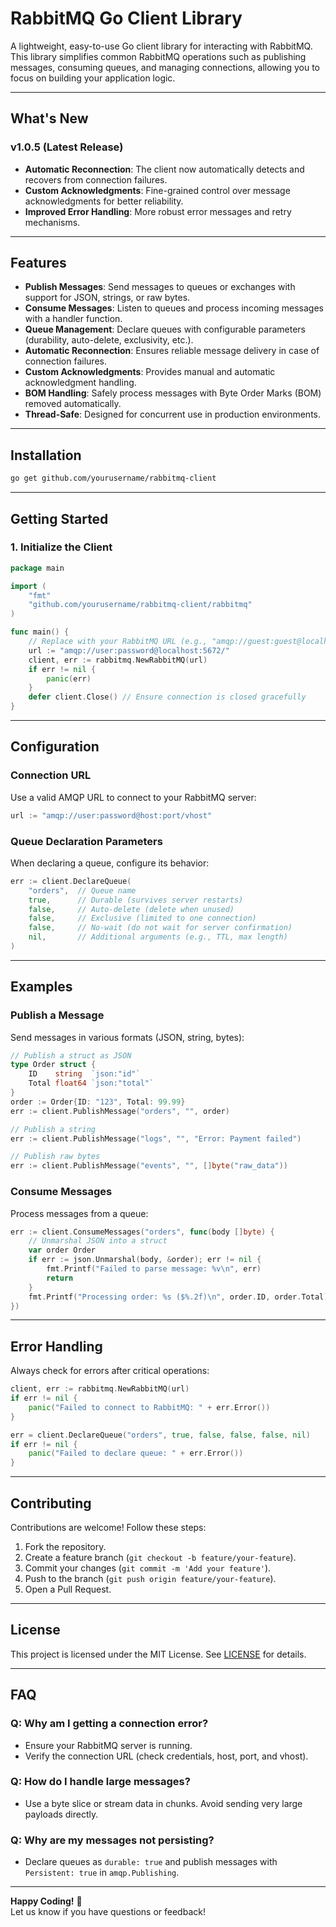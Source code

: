 # RabbitMQ Go Client Library

A lightweight, easy-to-use Go client library for interacting with RabbitMQ. This library simplifies common RabbitMQ operations such as publishing messages, consuming queues, and managing connections, allowing you to focus on building your application logic.

---

## What's New

### v1.0.5 (Latest Release)
- **Automatic Reconnection**: The client now automatically detects and recovers from connection failures.
- **Custom Acknowledgments**: Fine-grained control over message acknowledgments for better reliability.
- **Improved Error Handling**: More robust error messages and retry mechanisms.

---

## Features

- **Publish Messages**: Send messages to queues or exchanges with support for JSON, strings, or raw bytes.
- **Consume Messages**: Listen to queues and process incoming messages with a handler function.
- **Queue Management**: Declare queues with configurable parameters (durability, auto-delete, exclusivity, etc.).
- **Automatic Reconnection**: Ensures reliable message delivery in case of connection failures.
- **Custom Acknowledgments**: Provides manual and automatic acknowledgment handling.
- **BOM Handling**: Safely process messages with Byte Order Marks (BOM) removed automatically.
- **Thread-Safe**: Designed for concurrent use in production environments.

---

## Installation

```bash
go get github.com/yourusername/rabbitmq-client
```

---

## Getting Started

### 1. Initialize the Client

```go
package main

import (
	"fmt"
	"github.com/yourusername/rabbitmq-client/rabbitmq"
)

func main() {
	// Replace with your RabbitMQ URL (e.g., "amqp://guest:guest@localhost:5672/")
	url := "amqp://user:password@localhost:5672/"
	client, err := rabbitmq.NewRabbitMQ(url)
	if err != nil {
		panic(err)
	}
	defer client.Close() // Ensure connection is closed gracefully
}
```

---

## Configuration

### Connection URL
Use a valid AMQP URL to connect to your RabbitMQ server:
```go
url := "amqp://user:password@host:port/vhost"
```

### Queue Declaration Parameters
When declaring a queue, configure its behavior:
```go
err := client.DeclareQueue(
	"orders",  // Queue name
	true,      // Durable (survives server restarts)
	false,     // Auto-delete (delete when unused)
	false,     // Exclusive (limited to one connection)
	false,     // No-wait (do not wait for server confirmation)
	nil,       // Additional arguments (e.g., TTL, max length)
)
```

---

## Examples

### Publish a Message
Send messages in various formats (JSON, string, bytes):

```go
// Publish a struct as JSON
type Order struct {
	ID    string  `json:"id"`
	Total float64 `json:"total"`
}
order := Order{ID: "123", Total: 99.99}
err := client.PublishMessage("orders", "", order)

// Publish a string
err := client.PublishMessage("logs", "", "Error: Payment failed")

// Publish raw bytes
err := client.PublishMessage("events", "", []byte("raw_data"))
```

### Consume Messages
Process messages from a queue:

```go
err := client.ConsumeMessages("orders", func(body []byte) {
	// Unmarshal JSON into a struct
	var order Order
	if err := json.Unmarshal(body, &order); err != nil {
		fmt.Printf("Failed to parse message: %v\n", err)
		return
	}
	fmt.Printf("Processing order: %s ($%.2f)\n", order.ID, order.Total)
})
```

---

## Error Handling
Always check for errors after critical operations:
```go
client, err := rabbitmq.NewRabbitMQ(url)
if err != nil {
	panic("Failed to connect to RabbitMQ: " + err.Error())
}

err = client.DeclareQueue("orders", true, false, false, false, nil)
if err != nil {
	panic("Failed to declare queue: " + err.Error())
}
```

---

## Contributing
Contributions are welcome! Follow these steps:
1. Fork the repository.
2. Create a feature branch (`git checkout -b feature/your-feature`).
3. Commit your changes (`git commit -m 'Add your feature'`).
4. Push to the branch (`git push origin feature/your-feature`).
5. Open a Pull Request.

---

## License
This project is licensed under the MIT License. See [LICENSE](LICENSE) for details.

---

## FAQ

### Q: Why am I getting a connection error?
- Ensure your RabbitMQ server is running.
- Verify the connection URL (check credentials, host, port, and vhost).

### Q: How do I handle large messages?
- Use a byte slice or stream data in chunks. Avoid sending very large payloads directly.

### Q: Why are my messages not persisting?
- Declare queues as `durable: true` and publish messages with `Persistent: true` in `amqp.Publishing`.

---

**Happy Coding!** 🚀  
Let us know if you have questions or feedback!